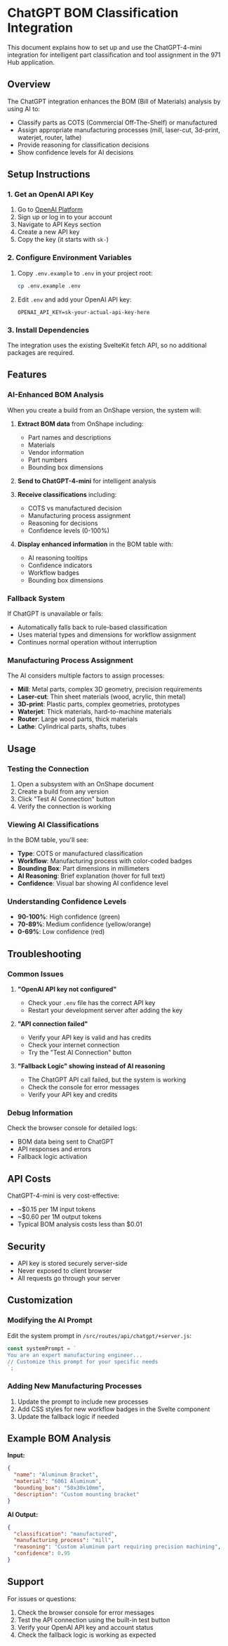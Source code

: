 # ChatGPT BOM Classification Integration

This document explains how to set up and use the ChatGPT-4-mini integration for intelligent part classification and tool assignment in the 971 Hub application.

## Overview

The ChatGPT integration enhances the BOM (Bill of Materials) analysis by using AI to:
- Classify parts as COTS (Commercial Off-The-Shelf) or manufactured
- Assign appropriate manufacturing processes (mill, laser-cut, 3d-print, waterjet, router, lathe)
- Provide reasoning for classification decisions
- Show confidence levels for AI decisions

## Setup Instructions

### 1. Get an OpenAI API Key

1. Go to [OpenAI Platform](https://platform.openai.com/)
2. Sign up or log in to your account
3. Navigate to API Keys section
4. Create a new API key
5. Copy the key (it starts with `sk-`)

### 2. Configure Environment Variables

1. Copy `.env.example` to `.env` in your project root:
   ```bash
   cp .env.example .env
   ```

2. Edit `.env` and add your OpenAI API key:
   ```env
   OPENAI_API_KEY=sk-your-actual-api-key-here
   ```

### 3. Install Dependencies

The integration uses the existing SvelteKit fetch API, so no additional packages are required.

## Features

### AI-Enhanced BOM Analysis

When you create a build from an OnShape version, the system will:

1. **Extract BOM data** from OnShape including:
   - Part names and descriptions
   - Materials
   - Vendor information
   - Part numbers
   - Bounding box dimensions

2. **Send to ChatGPT-4-mini** for intelligent analysis

3. **Receive classifications** including:
   - COTS vs manufactured decision
   - Manufacturing process assignment
   - Reasoning for decisions
   - Confidence levels (0-100%)

4. **Display enhanced information** in the BOM table with:
   - AI reasoning tooltips
   - Confidence indicators
   - Workflow badges
   - Bounding box dimensions

### Fallback System

If ChatGPT is unavailable or fails:
- Automatically falls back to rule-based classification
- Uses material types and dimensions for workflow assignment
- Continues normal operation without interruption

### Manufacturing Process Assignment

The AI considers multiple factors to assign processes:

- **Mill**: Metal parts, complex 3D geometry, precision requirements
- **Laser-cut**: Thin sheet materials (wood, acrylic, thin metal)
- **3D-print**: Plastic parts, complex geometries, prototypes
- **Waterjet**: Thick materials, hard-to-machine materials
- **Router**: Large wood parts, thick materials
- **Lathe**: Cylindrical parts, shafts, tubes

## Usage

### Testing the Connection

1. Open a subsystem with an OnShape document
2. Create a build from any version
3. Click "Test AI Connection" button
4. Verify the connection is working

### Viewing AI Classifications

In the BOM table, you'll see:
- **Type**: COTS or manufactured classification
- **Workflow**: Manufacturing process with color-coded badges
- **Bounding Box**: Part dimensions in millimeters
- **AI Reasoning**: Brief explanation (hover for full text)
- **Confidence**: Visual bar showing AI confidence level

### Understanding Confidence Levels

- **90-100%**: High confidence (green)
- **70-89%**: Medium confidence (yellow/orange)
- **0-69%**: Low confidence (red)

## Troubleshooting

### Common Issues

1. **"OpenAI API key not configured"**
   - Check your `.env` file has the correct API key
   - Restart your development server after adding the key

2. **"API connection failed"**
   - Verify your API key is valid and has credits
   - Check your internet connection
   - Try the "Test AI Connection" button

3. **"Fallback Logic" showing instead of AI reasoning**
   - The ChatGPT API call failed, but the system is working
   - Check the console for error messages
   - Verify your API key and credits

### Debug Information

Check the browser console for detailed logs:
- BOM data being sent to ChatGPT
- API responses and errors
- Fallback logic activation

## API Costs

ChatGPT-4-mini is very cost-effective:
- ~$0.15 per 1M input tokens
- ~$0.60 per 1M output tokens
- Typical BOM analysis costs less than $0.01

## Security

- API key is stored securely server-side
- Never exposed to client browser
- All requests go through your server

## Customization

### Modifying the AI Prompt

Edit the system prompt in `/src/routes/api/chatgpt/+server.js`:

```javascript
const systemPrompt = `
You are an expert manufacturing engineer...
// Customize this prompt for your specific needs
`;
```

### Adding New Manufacturing Processes

1. Update the prompt to include new processes
2. Add CSS styles for new workflow badges in the Svelte component
3. Update the fallback logic if needed

## Example BOM Analysis

**Input:**
```json
{
  "name": "Aluminum Bracket",
  "material": "6061 Aluminum",
  "bounding_box": "50x30x10mm",
  "description": "Custom mounting bracket"
}
```

**AI Output:**
```json
{
  "classification": "manufactured",
  "manufacturing_process": "mill",
  "reasoning": "Custom aluminum part requiring precision machining",
  "confidence": 0.95
}
```

## Support

For issues or questions:
1. Check the browser console for error messages
2. Test the API connection using the built-in test button
3. Verify your OpenAI API key and account status
4. Check the fallback logic is working as expected
